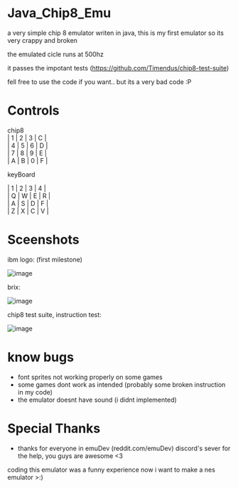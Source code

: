 # Java_Chip8_Emu
a very simple chip 8 emulator writen in java, this is my first emulator so its very crappy and broken

the emulated cicle runs at 500hz

it passes the impotant tests (https://github.com/Timendus/chip8-test-suite)

fell free to use the code if you want.. but its a very bad code :P
 
# Controls

chip8              
| 1 | 2 | 3 | C |   
| 4 | 5 | 6 | D |   
| 7 | 8 | 9 | E |   
| A | B | 0 | F |   

keyBoard

| 1 | 2 | 3 | 4 |   
| Q | W | E | R |   
| A | S | D | F |   
| Z | X | C | V |  

# Sceenshots

ibm logo: (first milestone)

![image](https://user-images.githubusercontent.com/100975643/221704420-bc4e0fdc-fe93-4653-8dc5-02aecc5e0567.png)

brix:

![image](https://user-images.githubusercontent.com/100975643/221726972-31a2ac00-177b-42d2-8445-567507c9b2e3.png)


chip8 test suite, instruction test:

![image](https://user-images.githubusercontent.com/100975643/221707108-fd8a3ffb-4256-4531-aae3-d1f32aaf0a78.png)


# know bugs

- font sprites not working properly on some games
- some games dont work as intended (probably some broken instruction in my code) 
- the emulator doesnt have sound (i didnt implemented)


# Special Thanks
- thanks for everyone in emuDev (reddit.com/emuDev) discord's sever for the help, you guys are awesome <3





coding this emulator was a funny experience
now i want to make a nes emulator  >:)
